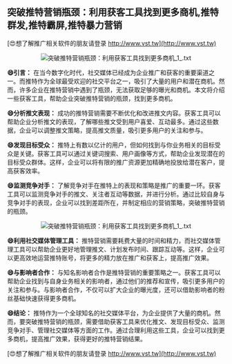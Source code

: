 ## **突破推特营销瓶颈：利用获客工具找到更多商机,推特群发,推特霸屏,推特暴力营销**

[😍想了解推广相关软件的朋友请登录 http://www.vst.tw](http://www.vst.tw)

 <center><img src="https://vst.tw/MP4/tuiguang/png/3.png" alt="突破推特营销瓶颈：利用获客工具找到更多商机_1_.txt"></center>

**😄引言：**
在当今数字化时代，社交媒体已经成为企业推广和获客的重要渠道之一。而推特作为全球最受欢迎的社交平台之一，吸引了大量的用户和潜在商机。然而，许多企业在推特营销中遇到了瓶颈，无法获取足够的曝光和商机。本文将介绍一些获客工具，帮助企业突破推特营销的瓶颈，找到更多商机。

**😄分析推文表现：**
成功的推特营销需要不断优化和改进推文内容。获客工具可以帮助企业分析推文的表现，了解哪些推文受到用户喜爱、互动最多。通过这些数据，企业可以调整推文策略，提高推文质量，吸引更多用户的关注和参与。

**😄发现目标受众：**
推特上有数以亿计的用户，但如何找到与你业务相关的目标受众是关键。获客工具可以通过关键词搜索、用户画像等方式，帮助企业发现潜在的目标受众群体。这样，企业可以将有限的推广资源更加精确地投放给潜在客户，提高获客效率。

**😄监测竞争对手：**
了解竞争对手在推特上的表现和策略是推广的重要一环。获客工具可以监测竞争对手的推文、关注者互动等数据，并进行分析。通过比较自身与竞争对手的表现，企业可以找到差距所在，并制定相应的营销策略，突破推特营销的瓶颈。

 <center><img src="https://vst.tw/MP4/tuiguang/png/7.png" alt="突破推特营销瓶颈：利用获客工具找到更多商机_1_.txt"></center>

**😄利用社交媒体管理工具：**
推特营销需要耗费大量的时间和精力，而社交媒体管理工具可以帮助企业更好地管理推文、计划发布时间、跟踪互动等。这样，企业可以更高效地运营推特账号，将更多的精力放在推广和获客上，提高推广效果。

**😄与影响者合作：**
与知名影响者合作是推特营销的重要策略之一。获客工具可以帮助企业找到与自身业务相关的影响者，通过他们的推荐和宣传，吸引更多用户的关注和参与。与影响者合作，不仅可以扩大企业的曝光度，还可以借助影响者的粉丝基础快速获得更多商机。

**😄结论：**
推特作为一个全球知名的社交媒体平台，为企业提供了大量的商机。然而，要突破推特营销的瓶颈，需要借助获客工具来优化推文、发现目标受众、监测竞争对手、管理社交媒体等方面的工作。通过合理利用这些工具，企业可以找到更多商机，提高推广效果，获得更好的推特营销结果。

[😍想了解推广相关软件的朋友请登录 http://www.vst.tw](http://www.vst.tw)



